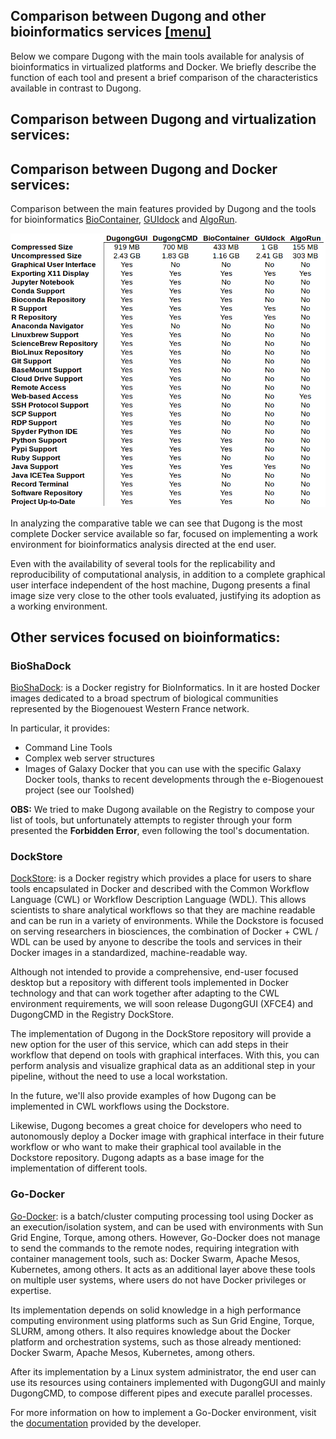 ## Comparison between Dugong and other bioinformatics services <a name="DugongCompare" /> [[menu]](#menu)

Below we compare Dugong with the main tools available for analysis of bioinformatics in virtualized platforms and Docker. We briefly describe the function of each tool and present a brief comparison of the characteristics available in contrast to Dugong.

## Comparison between Dugong and virtualization services:

## Comparison between Dugong and Docker services:

Comparison between the main features provided by Dugong and the tools for bioinformatics [BioContainer](https://github.com/BioContainers), [GUIdock](https://github.com/WebDataScience/GUIdock) and [AlgoRun](https://github.com/algorun/algorun).

![Comparative](https://raw.githubusercontent.com/DugongBioinformatics/dugongbioinformatics.github.io/master/.misc/comparative_docker.png)

In analyzing the comparative table we can see that Dugong is the most complete Docker service available so far, focused on implementing a work environment for bioinformatics analysis directed at the end user.

Even with the availability of several tools for the replicability and reproducibility of computational analysis, in addition to a complete graphical user interface independent of the host machine, Dugong presents a final image size very close to the other tools evaluated, justifying its adoption as a working environment.

## Other services focused on bioinformatics:

### BioShaDock

[BioShaDock](https://docker-ui.genouest.org): is a Docker registry for BioInformatics. In it are hosted Docker images dedicated to a broad spectrum of biological communities represented by the Biogenouest Western France network.

In particular, it provides:

- Command Line Tools
- Complex web server structures
- Images of Galaxy Docker that you can use with the specific Galaxy Docker tools, thanks to recent developments through the e-Biogenouest project (see our Toolshed)

**OBS:** We tried to make Dugong available on the Registry to compose your list of tools, but unfortunately attempts to register through your form presented the **Forbidden Error**, even following the tool's documentation.

### DockStore

[DockStore](https://docker-ui.genouest.org): is a Docker registry which provides a place for users to share tools encapsulated in Docker and described with the Common Workflow Language (CWL) or Workflow Description Language (WDL). This allows scientists to share analytical workflows so that they are machine readable and can be run in a variety of environments. While the Dockstore is focused on serving researchers in biosciences, the combination of Docker + CWL / WDL can be used by anyone to describe the tools and services in their Docker images in a standardized, machine-readable way.

Although not intended to provide a comprehensive, end-user focused desktop but a repository with different tools implemented in Docker technology and that can work together after adapting to the CWL environment requirements, we will soon release DugongGUI (XFCE4) and DugongCMD in the Registry DockStore.

The implementation of Dugong in the DockStore repository will provide a new option for the user of this service, which can add steps in their workflow that depend on tools with graphical interfaces. With this, you can perform analysis and visualize graphical data as an additional step in your pipeline, without the need to use a local workstation.

In the future, we'll also provide examples of how Dugong can be implemented in CWL workflows using the Dockstore.

Likewise, Dugong becomes a great choice for developers who need to autonomously deploy a Docker image with graphical interface in their future workflow or who want to make their graphical tool available in the Dockstore repository. Dugong adapts as a base image for the implementation of different tools.

### Go-Docker

[Go-Docker](http://www.genouest.org/godocker/): is a batch/cluster computing processing tool using Docker as an execution/isolation system, and can be used with environments with Sun Grid Engine, Torque, among others. However, Go-Docker does not manage to send the commands to the remote nodes, requiring integration with container management tools, such as: Docker Swarm, Apache Mesos, Kubernetes, among others. It acts as an additional layer above these tools on multiple user systems, where users do not have Docker privileges or expertise.

Its implementation depends on solid knowledge in a high performance computing environment using platforms such as Sun Grid Engine, Torque, SLURM, among others. It also requires knowledge about the Docker platform and orchestration systems, such as those already mentioned: Docker Swarm, Apache Mesos, Kubernetes, among others.

After its implementation by a Linux system administrator, the end user can use its resources using containers implemented with DugongGUI and mainly DugongCMD, to compose different pipes and execute parallel processes.

For more information on how to implement a Go-Docker environment, visit the [documentation](https://godocker.atlassian.net/wiki/spaces/GOD/overview) provided by the developer.
